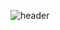 ![header](https://capsule-render.vercel.app/api?type=wave&color=auto&height=300&section=header&text=우리동네병원&fontSize=90)
